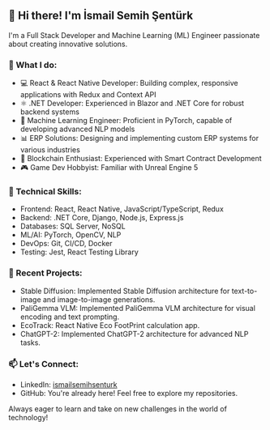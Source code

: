 <h2><b>👋 Hi there! I'm İsmail Semih Şentürk</b></h2>

I'm a Full Stack Developer and Machine Learning (ML) Engineer passionate about creating innovative solutions.

### 🚀 What I do:
- 💻 React & React Native Developer: Building complex, responsive applications with Redux and Context API
- ⚛️ .NET Developer: Experienced in Blazor and .NET Core for robust backend systems
- 🤖 Machine Learning Engineer: Proficient in PyTorch, capable of developing advanced NLP models
- 📊 ERP Solutions: Designing and implementing custom ERP systems for various industries
- 🔗 Blockchain Enthusiast: Experienced with Smart Contract Development
- 🎮 Game Dev Hobbyist: Familiar with Unreal Engine 5

### 💼 Technical Skills:
- Frontend: React, React Native, JavaScript/TypeScript, Redux
- Backend: .NET Core, Django, Node.js, Express.js
- Databases: SQL Server, NoSQL
- ML/AI: PyTorch, OpenCV, NLP
- DevOps: Git, CI/CD, Docker
- Testing: Jest, React Testing Library

### 🌟 Recent Projects:
- Stable Diffusion: Implemented Stable Diffusion architecture for text-to-image and image-to-image generations.
- PaliGemma VLM: Implemented PaliGemma VLM architecture for visual encoding and text prompting.
- EcoTrack: React Native Eco FootPrint calculation app.
- ChatGPT-2: Implemented ChatGPT-2 architecture for advanced NLP tasks.

### 📫 Let's Connect:
- LinkedIn: [ismailsemihsenturk](https://www.linkedin.com/in/ismailsemihsenturk/)
- GitHub: You're already here! Feel free to explore my repositories.

Always eager to learn and take on new challenges in the world of technology!

